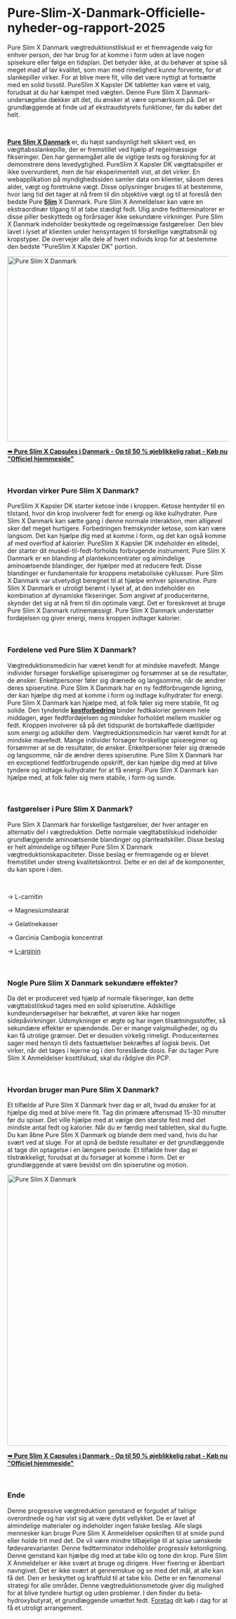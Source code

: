 # Pure-Slim-X-Danmark-Officielle-nyheder-og-rapport-2025
<p>Pure Slim X Danmark v&aelig;gtreduktionstilskud er et fremragende valg for enhver person, der har brug for at komme i form uden at lave nogen spisekure eller f&oslash;lge en tidsplan. Det betyder ikke, at du beh&oslash;ver at spise s&aring; meget mad af lav kvalitet, som man med rimelighed kunne forvente, for at slankepiller virker. For at blive mere fit, ville det v&aelig;re nyttigt at forts&aelig;tte med en solid livsstil. PureSlim X Kapsler DK tabletter kan v&aelig;re et valg, forudsat at du har k&aelig;mpet med v&aelig;gten. Denne Pure Slim X Danmark-unders&oslash;gelse d&aelig;kker alt det, du &oslash;nsker at v&aelig;re opm&aelig;rksom p&aring;. Det er grundl&aelig;ggende at finde ud af ekstraudstyrets funktioner, f&oslash;r du k&oslash;ber det helt.</p>
<p>&nbsp;</p>
<p><strong><a href="https://pureslim-x.dk/">Pure Slim X Danmark</a>&nbsp;</strong>er, du h&oslash;jst sandsynligt helt sikkert ved, en v&aelig;gttabsslankepille, der er fremstillet ved hj&aelig;lp af regelm&aelig;ssige fikseringer. Den har gennemg&aring;et alle de vigtige tests og forskning for at demonstrere dens levedygtighed. PureSlim X Kapsler DK v&aelig;gttabspiller er ikke overvurderet, men de har eksperimentelt vist, at det virker. En webapplikation p&aring; myndighedssiden samler data om klienter, s&aring;som deres alder, v&aelig;gt og foretrukne v&aelig;gt. Disse oplysninger bruges til at bestemme, hvor lang tid det tager at n&aring; frem til din objektive v&aelig;gt og til at foresl&aring; den bedste Pure&nbsp;<strong><a href="https://cbdcarecream.com/">Slim</a>&nbsp;</strong>X Danmark. Pure Slim X Anmeldelser kan v&aelig;re en ekstraordin&aelig;r tilgang til at tabe st&aelig;digt fedt. Ulig andre fedtterminatorer er disse piller beskyttede og for&aring;rsager ikke sekund&aelig;re virkninger. Pure Slim X Danmark indeholder beskyttede og regelm&aelig;ssige fastg&oslash;relser. Den blev lavet i lyset af klienten under hensyntagen til forskellige v&aelig;gttabsm&aring;l og kropstyper. De overvejer alle dele af hvert individs krop for at bestemme den bedste "PureSlim X Kapsler DK" portion.</p>
<p><a href="https://pureslim-x.dk/go/bestille/"><img src="https://pureslim-x.dk/wp-content/uploads/2025/01/PureSlimX-DK.png" alt="Pure Slim X Danmark" width="894" height="421" border="0" /></a></p>
<p><strong><a href="https://pureslim-x.dk/go/bestille/"><u>➥ Pure Slim X Capsules i Danmark - Op til 50 % &oslash;jeblikkelig rabat - K&oslash;b nu "Officiel hjemmeside"</u></a></strong></p>
<p>&nbsp;</p>
<h3><strong>Hvordan virker Pure Slim X Danmark?</strong></h3>
<p>PureSlim X Kapsler DK starter ketose inde i kroppen. Ketose hentyder til en tilstand, hvor din krop involverer fedt for energi og ikke kulhydrater. Pure Slim X Danmark kan s&aelig;tte gang i denne normale interaktion, men alligevel sker det meget hurtigere. Forbedringen fremskynder ketose, som kan v&aelig;re langsom. Det kan hj&aelig;lpe dig med at komme i form, og det kan ogs&aring; komme af med overflod af kalorier. PureSlim X Kapsler DK indeholder en elitedel, der starter dit muskel-til-fedt-forholds forbrugende instrument. Pure Slim X Danmark er en blanding af plantekoncentrater og almindelige amino&aelig;tsende blandinger, der hj&aelig;lper med at reducere fedt. Disse blandinger er fundamentale for kroppens metaboliske cyklusser. Pure Slim X Danmark var utvetydigt beregnet til at hj&aelig;lpe enhver spiserutine. Pure Slim X Danmark er utroligt ber&oslash;mt i lyset af, at den indeholder en kombination af dynamiske fikseringer. Som angivet af producenterne, skynder det sig at n&aring; frem til din optimale v&aelig;gt. Det er foreskrevet at bruge Pure Slim X Danmark rutinem&aelig;ssigt. Pure Slim X Danmark underst&oslash;tter ford&oslash;jelsen og giver energi, mens kroppen indtager kalorier.</p>
<p>&nbsp;</p>
<h3><strong>Fordelene ved Pure Slim X Danmark?</strong></h3>
<p>V&aelig;gtreduktionsmedicin har v&aelig;ret kendt for at mindske mavefedt. Mange individer fors&oslash;ger forskellige spiseregimer og fors&oslash;mmer at se de resultater, de &oslash;nsker. Enkeltpersoner f&oslash;ler sig dr&aelig;nede og langsomme, n&aring;r de &aelig;ndrer deres spiserutine. Pure Slim X Danmark har en ny fedtforbrugende ligning, der kan hj&aelig;lpe dig med at komme i form og indtage kulhydrater for energi. Pure Slim X Danmark kan hj&aelig;lpe med, at folk f&oslash;ler sig mere stabile, fit og solide. Den tyndende&nbsp;<strong><a href="https://fitexdiet.fr/fitex-deutschland/">kostforbedring</a>&nbsp;</strong>binder fedtkalorier gennem hele middagen, &oslash;ger fedtford&oslash;jelsen og mindsker forholdet mellem muskler og fedt. Kroppen involverer s&aring; p&aring; det tidspunkt de bortskaffede di&aelig;tlipider som energi og adskiller dem. V&aelig;gtreduktionsmedicin har v&aelig;ret kendt for at mindske mavefedt. Mange individer fors&oslash;ger forskellige spiseregimer og fors&oslash;mmer at se de resultater, de &oslash;nsker. Enkeltpersoner f&oslash;ler sig dr&aelig;nede og langsomme, n&aring;r de &aelig;ndrer deres spiserutine. Pure Slim X Danmark har en exceptionel fedtforbrugende opskrift, der kan hj&aelig;lpe dig med at blive tyndere og indtage kulhydrater for at f&aring; energi. Pure Slim X Danmark kan hj&aelig;lpe med, at folk f&oslash;ler sig mere stabile, i form og sunde.</p>
<p>&nbsp;</p>
<h3><strong>fastg&oslash;relser i Pure Slim X Danmark?</strong></h3>
<p>Pure Slim X Danmark har forskellige fastg&oslash;relser, der hver antager en alternativ del i v&aelig;gtreduktion. Dette normale v&aelig;gttabstilskud indeholder grundl&aelig;ggende amino&aelig;tsende blandinger og planteadskiller. Disse beslag er helt almindelige og tilf&oslash;jer Pure Slim X Danmark v&aelig;gtreduktionskapaciteter. Disse beslag er fremragende og er blevet fremstillet under streng kvalitetskontrol. Dette er en del af de komponenter, du kan spore i den.</p>
<p>&nbsp;</p>
<p>&rarr; L-carnitin</p>
<p>&rarr; Magnesiumstearat</p>
<p>&rarr; Gelatinekasser</p>
<p>&rarr; Garcinia Cambogia koncentrat</p>
<p>&rarr;&nbsp;<a href="https://ketoflow-au.com/">L-arginin</a></p>
<p>&nbsp;</p>
<h3><strong>Nogle Pure Slim X Danmark sekund&aelig;re effekter?</strong></h3>
<p>Da det er produceret ved hj&aelig;lp af normale fikseringer, kan dette v&aelig;gttabstilskud tages med en solid spiserutine. Adskillige kundeunders&oslash;gelser har bekr&aelig;ftet, at varen ikke har nogen sidep&aring;virkninger. Udsmykninger er &aelig;gte og har ingen tils&aelig;tningsstoffer, s&aring; sekund&aelig;re effekter er sp&aelig;ndende. Der er mange valgmuligheder, og du kan f&aring; utrolige gr&aelig;nser. Det er desuden virkelig rimeligt. Producenternes sager med hensyn til dets fasts&aelig;ttelser bekr&aelig;ftes af logisk bevis. Det virker, n&aring;r det tages i lejerne og i den foresl&aring;ede dosis. F&oslash;r du tager Pure Slim X Anmeldelser kosttilskud, skal du r&aring;dgive din PCP.</p>
<p>&nbsp;</p>
<h3><strong>Hvordan bruger man Pure Slim X Danmark?</strong></h3>
<p>Et tilf&aelig;lde af Pure Slim X Danmark hver dag er alt, hvad du &oslash;nsker for at hj&aelig;lpe dig med at blive mere fit. Tag din prim&aelig;re aftensmad 15-30 minutter f&oslash;r du spiser. Det ville hj&aelig;lpe med at v&aelig;lge den st&oslash;rste fest med det mindste antal fedt og kalorier. N&aring;r du er f&aelig;rdig med tabletten, skal du fugte. Du kan &aring;bne Pure Slim X Danmark og blande dem med vand, hvis du har sv&aelig;rt ved at sluge. For at opn&aring; de bedste resultater er det grundl&aelig;ggende at tage din optagelse i en l&aelig;ngere periode. Et tilf&aelig;lde hver dag er tilstr&aelig;kkeligt, forudsat at du fors&oslash;ger at komme i form. Det er grundl&aelig;ggende at v&aelig;re bevidst om din spiserutine og motion.</p>
<p><a href="https://pureslim-x.dk/go/bestille/"><img src="https://pureslim-x.dk/wp-content/uploads/2025/01/Pure-Slim-X-Danmark.jpg" alt="Pure Slim X Danmark" width="891" height="617" border="0" /></a></p>
<p><strong><a href="https://pureslim-x.dk/go/bestille/"><u>➥ Pure Slim X Capsules i Danmark - Op til 50 % &oslash;jeblikkelig rabat - K&oslash;b nu "Officiel hjemmeside"</u></a></strong></p>
<p>&nbsp;</p>
<h3><strong>Ende</strong></h3>
<p>Denne progressive v&aelig;gtreduktion genstand er forgudet af talrige overordnede og har vist sig at v&aelig;re dybt vellykket. De er lavet af almindelige materialer og indeholder ingen falske beslag. Alle slags mennesker kan bruge Pure Slim X Anmeldelser opskriften til at smide pund eller holde trit med det. De vil v&aelig;re mindre tilb&oslash;jelige til at spise u&oslash;nskede f&oslash;devarevarianter. Denne fedtterminator indeholder progressiv ketonligning. Denne genstand kan hj&aelig;lpe dig med at tabe kilo og tone din krop. Pure Slim X Anmeldelser er ikke sv&aelig;rt at bruge og dirigere. Hver fixering er &aring;benbart navngivet. Det er ikke sv&aelig;rt at gennemskue og se med det m&aring;l, at alle kan f&aring; det. Den er beskyttet og kraftfuld til at tabe kilo. Dette er en f&aelig;nomenal strategi for alle omr&aring;der. Denne v&aelig;gtreduktionsmetode giver dig mulighed for at blive tyndere hurtigt og uden problemer. I den finder du beta-hydroxybutyrat, et grundl&aelig;ggende um&aelig;ttet fedt.&nbsp;<a href="https://ketorawgummies.com/">Foretag</a>&nbsp;dit k&oslash;b i dag for at f&aring; et utroligt arrangement.</p>
